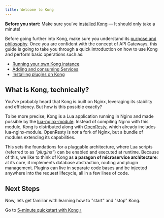 ```yaml
---
title: Welcome to Kong
---
```


<div class="alert alert-warning">
  <strong>Before you start:</strong> Make sure you've <a href="https://konghq.com/install/#kong-community">installed Kong</a> &mdash; It should only take a minute!
</div>

Before going further into Kong, make sure you understand its [purpose and philosophy](/about). Once you are confident with the concept of API Gateways, this guide is going to take you through a quick introduction on how to use Kong and perform basic operations such as:

- [Running your own Kong instance][quickstart]
- [Adding and consuming Services][configuring-a-service]
- [Installing plugins on Kong][enabling-plugins]

## What is Kong, technically?

You’ve probably heard that Kong is built on Nginx, leveraging its stability and efficiency. But how is this possible exactly?

To be more precise, Kong is a Lua application running in Nginx and made possible by the [lua-nginx-module](https://github.com/openresty/lua-nginx-module). Instead of compiling Nginx with this module, Kong is distributed along with [OpenResty](https://openresty.org/), which already includes lua-nginx-module. OpenResty is *not* a fork of Nginx, but a bundle of modules extending its capabilities.

This sets the foundations for a pluggable architecture, where Lua scripts (referred to as *”plugins”*) can be enabled and executed at runtime. Because of this, we like to think of Kong as **a paragon of microservice architecture**: at its core, it implements database abstraction, routing and plugin management. Plugins can live in separate code bases and be injected anywhere into the request lifecycle, all in a few lines of code.

## Next Steps

Now, lets get familiar with learning how to "start" and "stop" Kong.

Go to [5-minute quickstart with Kong &rsaquo;][quickstart]

[quickstart]: /{{page.kong_version}}/getting-started/quickstart
[configuring-a-service]: /{{page.kong_version}}/getting-started/configuring-a-service
[enabling-plugins]: /{{page.kong_version}}/getting-started/enabling-plugins
